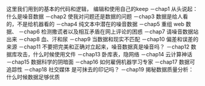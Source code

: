 这里我们用到的基本的代码和逻辑，
编辑和使用自己的keep
－chap1 从头说起：什么是噪音数据
－chap2 使我对问题还是数据的问题
－chap3 数据是给人看的，不是给机器看的
－chap4 纯文本中潜在的噪音数据
－chap5 重组 web 数据、
－chap6 检测撒谎者以及相互矛盾在网上评论的困惑
－chap7 请噪音数据站出来
－chap8 血、汗和尿
－chap9 当数据和现实不匹配
－chap10 偏差和误差的来源
－chap11 不要把完美和正确对立起来，噪音数据真是噪音吗？
－chap12 数据库攻击，什么时候使用文件
－chap13 卧库表，隐网络
－chap14 云计算神话
－chap15 数据科学的阴暗面
－chap16 如何雇佣机器学习专家
－chap17 数据可追踪性
－chap18 社交媒体 是可抹去的印记吗？
－chap19 揭秘数据质量分析：什么时候数据足够优质


